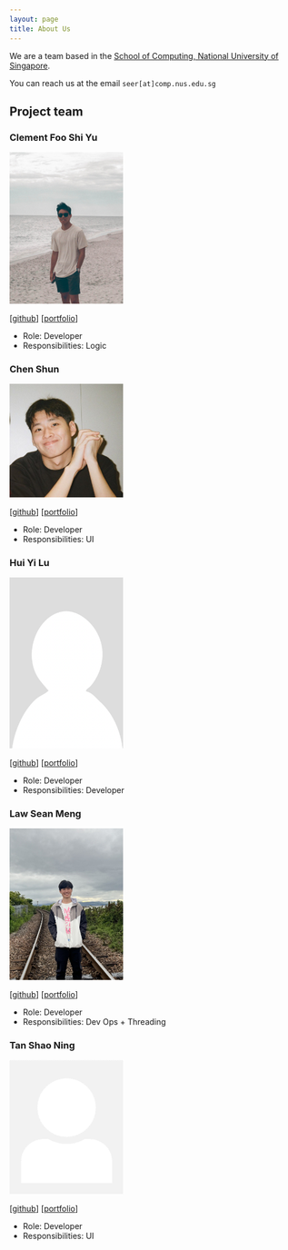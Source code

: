 ```yaml
---
layout: page
title: About Us
---
```


We are a team based in the [School of Computing, National University of Singapore](http://www.comp.nus.edu.sg).

You can reach us at the email `seer[at]comp.nus.edu.sg`

## Project team

### Clement Foo Shi Yu

<img src="images/cfsy.png" width="200px">

[[github](https://github.com/CFSY)]
[[portfolio](team/cfsy.md)]

* Role: Developer
* Responsibilities: Logic

### Chen Shun

<img src="images/ciaoosuuu.png" width="200px">

[[github](http://github.com/ciaoosuuu)]
[[portfolio](team/ciaoosuuu.md)]

* Role: Developer
* Responsibilities: UI

### Hui Yi Lu

<img src="images/pewggls.png" width="200px">

[[github](http://github.com/pewggls)] [[portfolio](team/pewggls.md)]

* Role: Developer
* Responsibilities: Developer

### Law Sean Meng

<img src="images/seox123.png" width="200px">

[[github](http://github.com/seox123)]
[[portfolio](team/seox123.md)]

* Role: Developer
* Responsibilities: Dev Ops + Threading

### Tan Shao Ning

<img src="images/ningtan11.png" width="200px">

[[github](http://github.com/ningtan11)]
[[portfolio](team/ningtan11.md)]

* Role: Developer
* Responsibilities: UI
